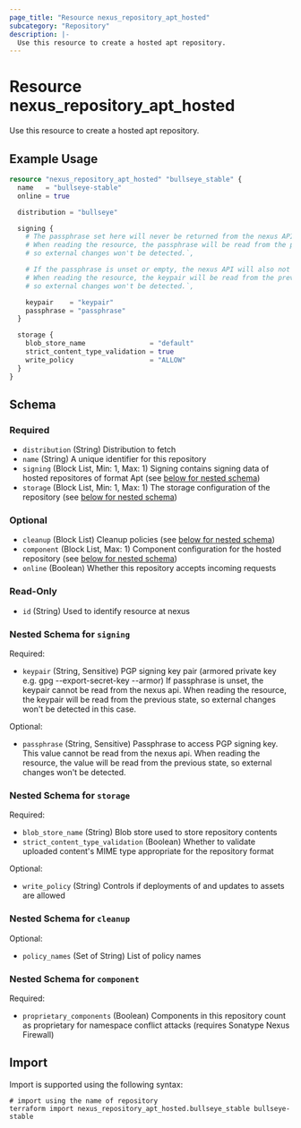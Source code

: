 ```yaml
---
page_title: "Resource nexus_repository_apt_hosted"
subcategory: "Repository"
description: |-
  Use this resource to create a hosted apt repository.
---
```

# Resource nexus_repository_apt_hosted
Use this resource to create a hosted apt repository.
## Example Usage
```terraform
resource "nexus_repository_apt_hosted" "bullseye_stable" {
  name   = "bullseye-stable"
  online = true

  distribution = "bullseye"

  signing {
    # The passphrase set here will never be returned from the nexus API.
    # When reading the resource, the passphrase will be read from the previous state,
    # so external changes won't be detected.`,

    # If the passphrase is unset or empty, the nexus API will also not return the keypair.
    # When reading the resource, the keypair will be read from the previous state in this case,
    # so external changes won't be detected.`,

    keypair    = "keypair"
    passphrase = "passphrase"
  }

  storage {
    blob_store_name                = "default"
    strict_content_type_validation = true
    write_policy                   = "ALLOW"
  }
}
```
<!-- schema generated by tfplugindocs -->
## Schema

### Required

- `distribution` (String) Distribution to fetch
- `name` (String) A unique identifier for this repository
- `signing` (Block List, Min: 1, Max: 1) Signing contains signing data of hosted repositores of format Apt (see [below for nested schema](#nestedblock--signing))
- `storage` (Block List, Min: 1, Max: 1) The storage configuration of the repository (see [below for nested schema](#nestedblock--storage))

### Optional

- `cleanup` (Block List) Cleanup policies (see [below for nested schema](#nestedblock--cleanup))
- `component` (Block List, Max: 1) Component configuration for the hosted repository (see [below for nested schema](#nestedblock--component))
- `online` (Boolean) Whether this repository accepts incoming requests

### Read-Only

- `id` (String) Used to identify resource at nexus

<a id="nestedblock--signing"></a>
### Nested Schema for `signing`

Required:

- `keypair` (String, Sensitive) PGP signing key pair (armored private key e.g. gpg --export-secret-key --armor)
							If passphrase is unset, the keypair cannot be read from the nexus api.
							When reading the resource, the keypair will be read from the previous state,
							so external changes won't be detected in this case.

Optional:

- `passphrase` (String, Sensitive) Passphrase to access PGP signing key.
							This value cannot be read from the nexus api.
							When reading the resource, the value will be read from the previous state,
							so external changes won't be detected.


<a id="nestedblock--storage"></a>
### Nested Schema for `storage`

Required:

- `blob_store_name` (String) Blob store used to store repository contents
- `strict_content_type_validation` (Boolean) Whether to validate uploaded content's MIME type appropriate for the repository format

Optional:

- `write_policy` (String) Controls if deployments of and updates to assets are allowed


<a id="nestedblock--cleanup"></a>
### Nested Schema for `cleanup`

Optional:

- `policy_names` (Set of String) List of policy names


<a id="nestedblock--component"></a>
### Nested Schema for `component`

Required:

- `proprietary_components` (Boolean) Components in this repository count as proprietary for namespace conflict attacks (requires Sonatype Nexus Firewall)
## Import
Import is supported using the following syntax:
```shell
# import using the name of repository
terraform import nexus_repository_apt_hosted.bullseye_stable bullseye-stable
```
